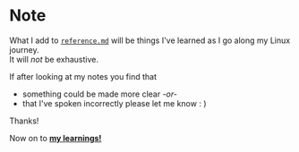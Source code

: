 # Note
What I add to [`reference.md`](./reference.md) will be things I've learned as I go along my Linux journey.  
It will _not_ be exhaustive.

If after looking at my notes you find that  
* something could be made more clear _-or-_  
* that I've spoken incorrectly
please let me know : )  

Thanks!  

Now on to [**my learnings!**](./reference.md)
